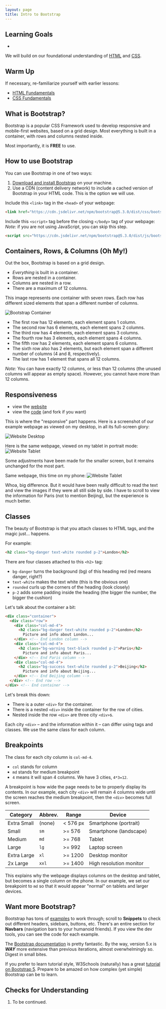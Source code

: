 ```yaml
---
layout: page
title: Intro to Bootstrap
---
```


## Learning Goals
- 

We will build on our foundational understanding of [HTML](/module3/lessons/week1/HTMLFundamentals) and [CSS](/module3/lessons/week1/CSSFundamentals).

## Warm Up

<section class='call-to-action' markdown='1'>

If necessary, re-familiarize yourself with earlier lessons:
* [HTML Fundamentals](/module3/lessons/week1/HTMLFundamentals)
* [CSS Fundamentals](/module3/lessons/week1/CSSFundamentals)

## What is Bootstrap?

Bootstrap is a popular CSS Framework used to develop responsive and mobile-first websites, based on a grid design. Most everything is built in a container, with rows and columns nested inside.

Most importantly, it is **FREE** to use.

## How to use Bootstrap

You can use Bootstrap in one of two ways:
1. [Download and install Bootstrap](https://getbootstrap.com/docs/5.3/getting-started/download/) on your machine.
1. Use a CDN (content delivery network) to include a cached version of Bootstrap in your HTML code. This is the option we will use.

Include this `<link>` tag in the `<head>` of your webpage:
```html
<link href="https://cdn.jsdelivr.net/npm/bootstrap@5.3.0/dist/css/bootstrap.min.css" rel="stylesheet" integrity="sha384-9ndCyUaIbzAi2FUVXJi0CjmCapSmO7SnpJef0486qhLnuZ2cdeRhO02iuK6FUUVM" crossorigin="anonymous">
```

Include this `<script>` tag before the closing `</body>` tag of your webpage:
_Note:_ if you are not using JavaScript, you can skip this step.
```html
<script src="https://cdn.jsdelivr.net/npm/bootstrap@5.3.0/dist/js/bootstrap.bundle.min.js" integrity="sha384-geWF76RCwLtnZ8qwWowPQNguL3RmwHVBC9FhGdlKrxdiJJigb/j/68SIy3Te4Bkz" crossorigin="anonymous"></script>
```

## Containers, Rows, & Columns (Oh My!)

Out the box, Bootstrap is based on a grid design. 
* _Everything_ is built in a container.
* Rows are nested in a container.
* Columns are nested in a row.
* There are a maximum of 12 columns.

This image represents one container with seven rows. Each row has different sized elements that span a different number of columns.

![Bootstrap Container](/assets/images/module3/Week5/BootstrapGrid.png)

* The first row has 12 elements, each element spans 1 column.
* The second row has 6 elements, each element spans 2 columns.
* The third row has 4 elements, each element spans 3 columns.
* The fourth row has 3 elements, each element spans 4 columns.
* The fifth row has 2 elements, each element spans 6 columns.
* The sixth row also has 2 elements, but each element span a different number of columns (4 and 8, respectively).
* The last row has 1 element that spans all 12 columns.

_Note:_ You can have exactly 12 columns, or less than 12 columns (the unused columns will appear as empty space). However, you cannot have more than 12 columns.

## Responsiveness

* view the [website](https://launchbootstrap.launch-team.repl.co/)
* view the [code](https://replit.com/@launch-team/LaunchBootstrap#index.html) (and fork if you want)

This is where the "responsive" part happens. Here is a screenshot of our example webpage as viewed on my desktop, in all its full-screen glory:

![Website Desktop](/assets/images/module3/Week5/OlympicDesktop.png)

Here is the same webpage, viewed on my tablet in portrait mode:
![Website Tablet](/assets/images/module3/Week5/OlympicTablet.png)

Some adjustments have been made for the smaller screen, but it remains unchanged for the most part.

Same webpage, this time on my phone:
![Website Tablet](/assets/images/module3/Week5/OlympicPhone.png)

Whoa, big difference. But it would have been really difficult to read the text and view the images if they were all still side by side. I have to scroll to view the information for Paris (not to mention Beijing), but the experience is much better.

## Classes

The beauty of Bootstrap is that you attach classes to HTML tags, and the magic just... happens.

For example:
```html
<h2 class="bg-danger text-white rounded p-2">London</h2>
```
There are four classes attached to this `<h2>` tag:
* `bg-danger` turns the background (bg) of this heading red (red means danger, right?)
* `text-white` makes the text white (this is the obvious one)
* `rounded` curls up the corners of the heading (look closely)
* `p-2` adds some padding inside the heading (the bigger the number, the bigger the cushion)

Let's talk about the container a bit:

```html
<div class="container">
  <div class="row">
    <div class="col-md-4">
      <h2 class="bg-danger text-white rounded p-2">London</h2>
        Picture and info about London...
    </div> <!-- End London column -->
    <div class="col-md-4">
      <h2 class="bg-warning text-black rounded p-2">Paris</h2>
        Picture and info about Paris...
    </div> <!-- End Paris column -->
    <div class="col-md-4">
      <h2 class="bg-success text-white rounded p-2">Beijing</h2>
        Picture and info about Beijing...
    </div> <!-- End Beijing column -->
  </div> <!-- End row -->
</div> <!-- End container -->
```

Let's break this down:
* There is a outer `<div>` for the container.
* There is a nested `<div>` inside the container for the row of cities. 
* Nested inside the row `<div>` are three city `<div>`s.

Each city `<div>` &ndash; and the information within it &ndash; can differ using tags and classes. We use the same class for each column.

## Breakpoints

The class for each city column is `col-md-4`. 
* `col` stands for column
* `md` stands for medium breakpoint
* `4` means it will span 4 columns. We have 3 cities, `4*3=12`.

A breakpoint is how wide the page needs to be to properly display its contents. In our example, each city `<div>` will remain 4 columns wide until the screen reaches the medium breakpoint, then the `<div>` becomes full screen. 

| **Category** | **Abbrev.** | **Range** | **Device**              |
|--------------|-------------|-----------|-------------------------|
| Extra Small  | (none)      | < 576 px  | Smartphone (portrait)   |
| Small        | `sm`        | >= 576    | Smartphone (landscape)  |
| Medium       | `md`        | >= 768    | Tablet |
| Large        | `lg`        | >= 992    | Laptop screen  |
| Extra Large  | `xl`        | >= 1200   | Desktop monitor |
| 2x Large     | `xxl`       | >= 1400   | High resolution monitor |

This explains why the webpage displays columns on the desktop and tablet, but becomes a single column on the phone. In our example, we set our breakpoint to `md` so that it would appear "normal" on tablets and larger devices.

## Want more Bootstrap?

Bootstrap has tons of [examples](https://getbootstrap.com/docs/5.3/examples/) to work through; scroll to **Snippets** to check out different headers, sidebars, buttons, etc. There's an entire section for **Navbars** (navigation bars to your humanoid friends). If you view the dev tools, you can see the code for each example.

The [Bootstrap documentation](https://getbootstrap.com/docs/5.3/getting-started/introduction/) is pretty fantastic. By the way, version 5.x is **_WAY_** more extensive than previous iterations, almost overwhelmingly so. Digest in small bites.

If you prefer to learn tutorial style, W3Schools (naturally) has a great [tutorial on Bootstrap 5](https://www.w3schools.com/bootstrap5/index.php). Prepare to be amazed on how complex (yet simple) Bootstrap can be to learn.

## Checks for Understanding
1. To be continued.
